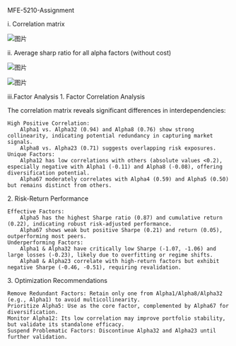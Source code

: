 MFE-5210-Assignment


i. Correlation matrix 

![图片](https://github.com/user-attachments/assets/53c0cac3-ccd2-464f-9325-ca35a6439e52)

ii. Average sharp ratio for all alpha factors (without 
cost)

![图片](https://github.com/user-attachments/assets/442f0c4d-6048-4c05-b5c5-4b61bf181b1e)

![图片](https://github.com/user-attachments/assets/4849df59-498d-4f5b-83ec-873ebfaa7bf7)



iii.​Factor Analysis​​
​1. Factor Correlation Analysis​​

The correlation matrix reveals significant differences in interdependencies:

    ​​High Positive Correlation​​:
        Alpha1 vs. Alpha32 (0.94) and Alpha8 (0.76) show strong collinearity, indicating potential redundancy in capturing market signals.
        Alpha8 vs. Alpha23 (0.71) suggests overlapping risk exposures.
    ​​Unique Factors​​:
        Alpha12 has low correlations with others (absolute values <0.2), especially negative with Alpha1 (-0.11) and Alpha8 (-0.08), offering diversification potential.
        Alpha67 moderately correlates with Alpha4 (0.59) and Alpha5 (0.50) but remains distinct from others.

​​2. Risk-Return Performance​​

    ​​Effective Factors​​:
        ​​Alpha5​​ has the highest Sharpe ratio (0.87) and cumulative return (0.22), indicating robust risk-adjusted performance.
        ​​Alpha67​​ shows weak but positive Sharpe (0.21) and return (0.05), outperforming most peers.
    ​​Underperforming Factors​​:
        ​​Alpha1 & Alpha32​​ have critically low Sharpe (-1.07, -1.06) and large losses (-0.23), likely due to overfitting or regime shifts.
        ​​Alpha8 & Alpha23​​ correlate with high-return factors but exhibit negative Sharpe (-0.46, -0.51), requiring revalidation.

​​3. Optimization Recommendations​​

    ​​Remove Redundant Factors​​: Retain only one from Alpha1/Alpha8/Alpha32 (e.g., Alpha1) to avoid multicollinearity.
    ​​Prioritize Alpha5​​: Use as the core factor, complemented by Alpha67 for diversification.
    ​​Monitor Alpha12​​: Its low correlation may improve portfolio stability, but validate its standalone efficacy.
    ​​Suspend Problematic Factors​​: Discontinue Alpha32 and Alpha23 until further validation.





